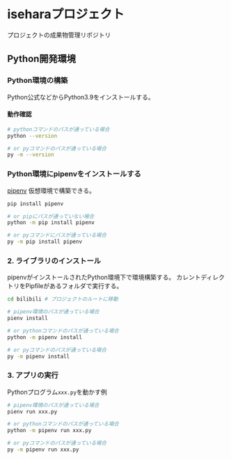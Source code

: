 # iseharaプロジェクト

プロジェクトの成果物管理リポジトリ

## Python開発環境

### Python環境の構築

Python公式などからPython3.9をインストールする。

#### 動作確認

```sh
# pythonコマンドのパスが通っている場合
python --version

# or pyコマンドのパスが通っている場合
py -m --version
```

### Python環境にpipenvをインストールする

[pipenv](https://pipenv-ja.readthedocs.io/ja/translate-ja/) 仮想環境で構築できる。

```sh
pip install pipenv

# or pipにパスが通っていない場合
python -m pip install pipenv

# or pyコマンドにパスが通っている場合
py -m pip install pipenv
```

### 2. ライブラリのインストール

pipenvがインストールされたPython環境下で環境構築する。 カレントディレクトリをPipfileがあるフォルダで実行する。

```sh
cd bilibili # プロジェクトのルートに移動

# pipenv環境のパスが通っている場合
pienv install

# or pythonコマンドのパスが通っている場合
python -m pipenv install

# or pyコマンドのパスが通っている場合
py -m pipenv install
```

### 3. アプリの実行

Pythonプログラム`xxx.py`を動かす例

```sh
# pipenv環境のパスが通っている場合
pienv run xxx.py

# or pythonコマンドのパスが通っている場合
python -m pipenv run xxx.py

# or pyコマンドのパスが通っている場合
py -m pipenv run xxx.py
```
